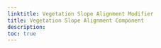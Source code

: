```yaml
---
linktitle: Vegetation Slope Alignment Modifier
title: Vegetation Slope Alignment Component
description:
toc: true
---
```


